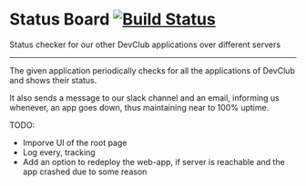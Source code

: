 # Status Board [![Build Status](https://travis-ci.org/devclub-iitd/status_board.svg?branch=master)](https://travis-ci.org/devclub-iitd/status_board)

Status checker for our other DevClub applications over different servers

-----------------------------------------------------------------------------------------------------

The given application periodically checks for all the applications of DevClub and shows their status.

It also sends a message to our slack channel and an email, informing us whenever, an app goes down, thus maintaining near to 100% uptime.


TODO:

* Imporve UI of the root page
* Log every, tracking
* Add an option to redeploy the web-app, if server is reachable and the app crashed due to some reason




